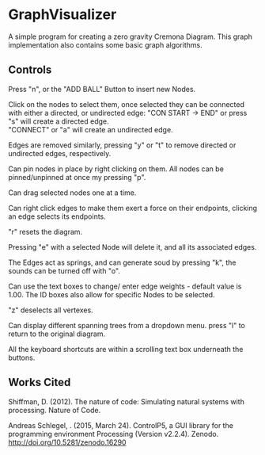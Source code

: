 # GraphVisualizer
 A simple program for creating a zero gravity Cremona Diagram.  This graph implementation also contains some basic graph algorithms.  

## Controls  

Press "n", or the "ADD BALL" Button to insert new Nodes.

Click on the nodes to select them, once selected they can be connected with either a directed, or undirected edge:
 "CON START -> END" or press "s" will create a directed edge.  
 "CONNECT" or "a" will create an undirected edge.  

Edges are removed similarly, pressing "y" or "t" to remove directed or undirected edges, respectively. 

Can pin nodes in place by right clicking on them. All nodes can be pinned/unpinned at once my pressing "p". 

Can drag selected nodes one at a time. 

Can right click edges to make them exert a force on their endpoints, clicking an edge selects its endpoints.    

"r" resets the diagram. 

Pressing "e" with a selected Node will delete it, and all its associated edges.  

The Edges act as springs, and can generate soud by pressing "k", the sounds can be turned off with "o". 

Can use the text boxes to change/ enter edge weights - default value is 1.00.  The ID boxes also allow for specific Nodes to be selected.   

"z" deselects all vertexes.  

Can display different spanning trees from a dropdown menu. press "l" to return to the original diagram.  

All the keyboard shortcuts are within a scrolling text box underneath the buttons.  

## Works Cited

Shiffman, D. (2012). The nature of code: Simulating natural systems with processing. Nature of Code.  

Andreas Schlegel, . (2015, March 24). ControlP5, a GUI library for the programming environment Processing (Version v2.2.4). Zenodo. http://doi.org/10.5281/zenodo.16290

